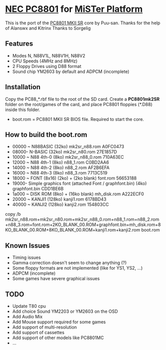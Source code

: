 # [NEC PC8801](https://en.wikipedia.org/wiki/PC88) for [MiSTer Platform](https://github.com/MiSTer-devel/Main_MiSTer/wiki)

This is the port of the [PC8801 MKII SR](http://fpga8801.seesaa.net/category/21233167-1.html) core by Puu-san.
Thanks for the help of Alanswx and Kitrinx
Thanks to Sorgelig

## Features
* Modes N, N88V1L, N88V1H, N88V2
* CPU Speeds (4MHz and 8MHz)
* 2 Floppy Drives using D88 format
* Sound chip YM2603 by default and ADPCM (incomplete)

## Installation
Copy the PC88_\*.rbf file to the root of the SD card. Create a **PC8801mk2SR** folder on the root/games of the card, and place PC8801 floppies (\*.D88) inside this folder. 
- boot.rom = PC8801 MKII SR BIOS file.  Required to start the core.

## How to build the boot.rom

- 00000 ~ N88BASIC (32ko) mk2sr_n88.rom A0FC0473
- 08000- N-BASIC (32ko) mk2sr_n80.rom 27E1857D
- 10000 ~ N88 4th-0 (8ko) mk2sr_n88_0.rom 710A63EC
- 12000 ~ N88 4th-1 (8ko) n88_1.rom C0BD2AA6
- 14000 ~ N88 4th-2 (8ko) n88_2.rom AF2B6EFA
- 16000 ~ N88 4th-3 (8ko) n88_3.rom 7713C519
- 18000 ~ FONT (8x16) (2ko) + (2ko blank) font.rom 56653188
- 19000- Simple graphics font (attached Font / graphfont.bin) (4ko) graphfont.bin CDD1BE6B
- 1a000 ~ DISK ROM (8ko) + (16ko blank) mh_disk.rom A222ECF0
- 20000 ~ KANJI1 (128ko) kanji1.rom 6178BD43
- 40000 ~ KANJI2 (128ko) kanji2.rom 154803CC

copy /b mk2sr_n88.rom+mk2sr_n80.rom+mk2sr_n88_0.rom+n88_1.rom+n88_2.rom+n88_3.rom+font.rom+2KO_BLANK_00.ROM+graphfont.bin+mh_disk.rom+8KO_BLANK_00.ROM+8KO_BLANK_00.ROM+kanji1.rom+kanji2.rom boot.rom

## Known Issues
- Timing issues
- Gamma correction doesn't seem to change anything (?)
- Some floppy formats are not implemented (like for YS1, YS2, ...)
- ADPCM (incomplete)
- Some games have severe graphical issues

## TODO
- Update T80 cpu
- Add choice Sound YM2203 or YM2603 on the OSD
- Add Audio Mix
- Add Mouse support required for some games
- Add support of multi-resolution
- Add support of cassettes
- Add support of other models like PC8801MC
- ...
